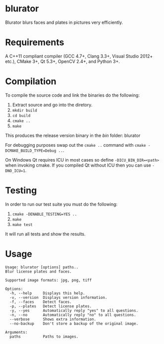 blurator
========

Blurator blurs faces and plates in pictures very efficiently.

Requirements
============

A C++11 compliant compiler (GCC 4.7+, Clang 3.3+, Visual Studio 2012+ etc.), CMake 3+,
Qt 5.3+, OpenCV 2.4+, and Python 3+.



Compilation
===========

To compile the source code and link the binaries do the following:

1. Extract source and go into the diretory.
2. `mkdir build`
3. `cd build`
4. `cmake ..`
5. `make`

This produces the release version binary in the *bin* folder: blurator

For debugging purposes swap out the `cmake ..` command with `cmake
-DCMAKE_BUILD_TYPE=Debug ..`.

On Windows Qt requires ICU in most cases so define `-DICU_BIN_DIR=<path>`
when invoking cmake. If you compiled Qt without ICU then you can use `-DNO_ICU=1`.

Testing
=======

In order to run our test suite you must do the following:

1. `cmake -DENABLE_TESTING=YES ..`
2. `make`
3. `make test`

It will run all tests and show the results.

Usage
=====

```
Usage: blurator [options] paths..
Blur license plates and faces.

Supported image formats: jpg, png, tiff

Options:
  -h, --help     Displays this help.
  -v, --version  Displays version information.
  -f, --faces    Detect faces.
  -p, --plates   Detect license plates.
  -y, --yes      Automatically reply "yes" to all questions.
  -n, --no       Automatically reply "no" to all questions.
  --verbose      Shows extra information.
  --no-backup    Don't store a backup of the original image.

Arguments:
  paths          Paths to images.
```

